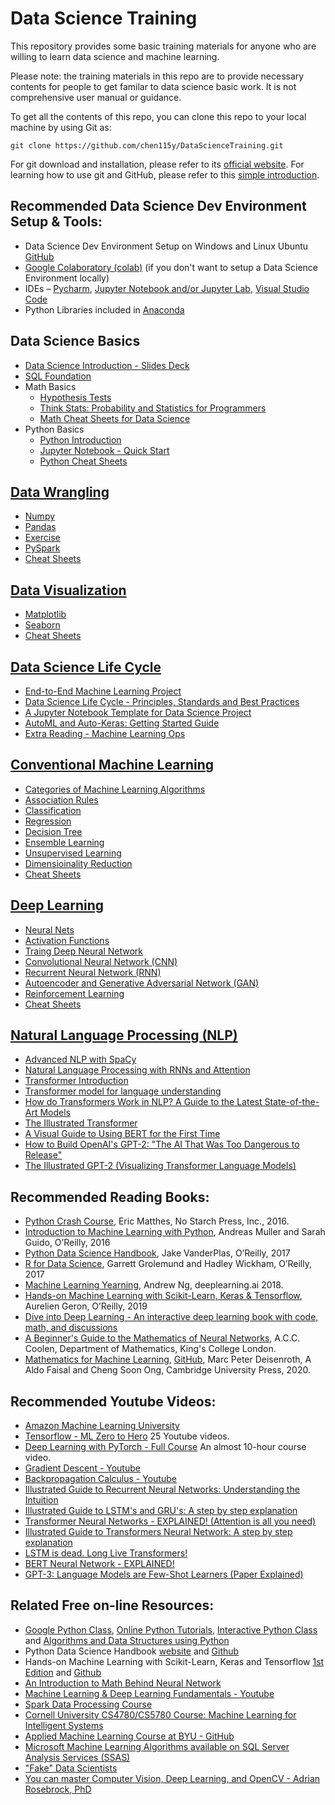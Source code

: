 # Data Science Training
This repository provides some basic training materials for anyone who are willing to learn data science and machine learning. 

Please note: the training materials in this repo are to provide necessary contents for people to get familar to data science basic work. It is not comprehensive user manual or guidance.

To get all the contents of this repo, you can clone this repo to your local machine by using Git as:
```shell
git clone https://github.com/chen115y/DataScienceTraining.git
```

For git download and installation, please refer to its [official website](https://git-scm.com/downloads). For learning how to use git and GitHub, please refer to this [simple introduction](./Python_Introduction/git_github.pdf).

## Recommended Data Science Dev Environment Setup & Tools:
* Data Science Dev Environment Setup on Windows and Linux Ubuntu [GitHub](https://github.com/chen115y/DataScience_Env_Setup)
* [Google Colaboratory (colab)](https://colab.research.google.com/notebooks/intro.ipynb) (if you don't want to setup a Data Science Environment locally)
* IDEs – [Pycharm](https://www.jetbrains.com/pycharm/), [Jupyter Notebook and/or Jupyter Lab](https://jupyter.org/), [Visual Studio Code](https://code.visualstudio.com/docs/python/jupyter-support)
* Python Libraries included in [Anaconda](https://www.anaconda.com/distribution/)

## Data Science Basics
* [Data Science Introduction - Slides Deck](./Data-Science-Life-Cycle.pdf)
* [SQL Foundation](https://www.udemy.com/course/sql-essentials-for-beginners/)
* Math Basics
    * [Hypothesis Tests](https://www.datasciencecentral.com/profiles/blogs/hypothesis-tests-in-one-picture)
    * [Think Stats: Probability and Statistics for Programmers](./Python_Introduction/thinkstats.pdf)
    * [Math Cheat Sheets for Data Science](https://github.com/chen115y/DESAL/tree/master/CheatSheets/Math)
* Python Basics
    * [Python Introduction](./Python_Introduction/Python_Basics.ipynb)
    * [Jupyter Notebook - Quick Start](./Python_Introduction/Quick_Start_Guide.ipynb)
    * [Python Cheat Sheets](https://github.com/chen115y/DESAL/tree/master/CheatSheets/Python)

## [Data Wrangling](./DataWrangling)
* [Numpy](./DataWrangling/Numpy.ipynb)
* [Pandas](./DataWrangling/Pandas.ipynb)
* [Exercise](./DataWrangling/Exercise.ipynb)
* [PySpark](./DataWrangling/PySpark.ipynb)
* [Cheat Sheets](https://github.com/chen115y/DESAL/tree/master/CheatSheets/Python)

## [Data Visualization](./Visualization)
* [Matplotlib](./Visualization/Matplotlib.ipynb)
* [Seaborn](./Visualization/Seaborn.ipynb)
* [Cheat Sheets](https://github.com/chen115y/DESAL/tree/master/CheatSheets/Visualization)

## [Data Science Life Cycle](./DSLC)
* [End-to-End Machine Learning Project](./DSLC/02_end_to_end_machine_learning_project.ipynb)
* [Data Science Life Cycle - Principles, Standards and Best Practices](./DSLC/dslc_stardards_best_practices.ipynb) 
* [A Jupyter Notebook Template for Data Science Project](./DSLC/template.ipynb)
* [AutoML and Auto-Keras: Getting Started Guide](./DSLC/auto-keras.ipynb)
* [Extra Reading - Machine Learning Ops](https://cloud.google.com/solutions/machine-learning/mlops-continuous-delivery-and-automation-pipelines-in-machine-learning)

## [Conventional Machine Learning](./ConventionalMachineLearning)
* [Categories of Machine Learning Algorithms](https://static.coggle.it/diagram/WHeBqDIrJRk-kDDY/t/categories-of-algorithms-non-exhaustive)
* [Association Rules](./ConventionalMachineLearning/sampleassociation.ipynb)
* [Classification](https://github.com/ageron/handson-ml2/blob/master/03_classification.ipynb)
* [Regression](https://github.com/ageron/handson-ml2/blob/master/04_training_linear_models.ipynb)
* [Decision Tree](https://github.com/ageron/handson-ml2/blob/master/06_decision_trees.ipynb)
* [Ensemble Learning](https://github.com/ageron/handson-ml2/blob/master/07_ensemble_learning_and_random_forests.ipynb)
* [Unsupervised Learning](https://github.com/ageron/handson-ml2/blob/master/09_unsupervised_learning.ipynb)
* [Dimensioinality Reduction](https://github.com/ageron/handson-ml2/blob/master/08_dimensionality_reduction.ipynb)
* [Cheat Sheets](https://github.com/chen115y/DESAL/tree/master/CheatSheets/MachineLearning)

## [Deep Learning](./DeepLearning)
* [Neural Nets](https://github.com/ageron/handson-ml2/blob/master/10_neural_nets_with_keras.ipynb)
* [Activation Functions](https://www.analyticsvidhya.com/blog/2020/01/fundamentals-deep-learning-activation-functions-when-to-use-them/)
* [Traing Deep Neural Network](https://github.com/ageron/handson-ml2/blob/master/11_training_deep_neural_networks.ipynb)
* [Convolutional Neural Network (CNN)](https://github.com/ageron/handson-ml2/blob/master/14_deep_computer_vision_with_cnns.ipynb)
* [Recurrent Neural Network (RNN)](https://github.com/ageron/handson-ml2/blob/master/15_processing_sequences_using_rnns_and_cnns.ipynb)
* [Autoencoder and Generative Adversarial Network (GAN)](https://github.com/ageron/handson-ml2/blob/master/17_autoencoders_and_gans.ipynb)
* [Reinforcement Learning](https://github.com/ageron/handson-ml2/blob/master/18_reinforcement_learning.ipynb)
* [Cheat Sheets](https://github.com/chen115y/DESAL/tree/master/CheatSheets/DeepLearning)

## [Natural Language Processing (NLP)](./NLP)
* [Advanced NLP with SpaCy](https://course.spacy.io/en/)
* [Natural Language Processing with RNNs and Attention](https://github.com/ageron/handson-ml2/blob/master/16_nlp_with_rnns_and_attention.ipynb)
* [Transformer Introduction](./NLP/transformers.ipynb)
* [Transformer model for language understanding](./NLP/transformer.ipynb)
* [How do Transformers Work in NLP? A Guide to the Latest State-of-the-Art Models](https://www.analyticsvidhya.com/blog/2019/06/understanding-transformers-nlp-state-of-the-art-models/)
* [The Illustrated Transformer](http://jalammar.github.io/illustrated-transformer/)
* [A Visual Guide to Using BERT for the First Time](http://jalammar.github.io/a-visual-guide-to-using-bert-for-the-first-time/)
* [How to Build OpenAI's GPT-2: "The AI That Was Too Dangerous to Release"](https://blog.floydhub.com/gpt2/)
* [The Illustrated GPT-2 (Visualizing Transformer Language Models)](http://jalammar.github.io/illustrated-gpt2/)

## Recommended Reading Books:
* [Python Crash Course](https://nostarch.com/pythoncrashcourse2e), Eric Matthes, No Starch Press, Inc., 2016.
* [Introduction to Machine Learning with Python](https://www.oreilly.com/library/view/introduction-to-machine/9781449369880/), Andreas Muller and Sarah Guido, O’Reilly, 2016
* [Python Data Science Handbook](http://shop.oreilly.com/product/0636920034919.do), Jake VanderPlas, O’Reilly, 2017
* [R for Data Science](https://r4ds.had.co.nz/), Garrett Grolemund and Hadley Wickham, O’Reilly, 2017
* [Machine Learning Yearning](https://www.deeplearning.ai/machine-learning-yearning/), Andrew Ng, deeplearning.ai 2018.
* [Hands-on Machine Learning with Scikit-Learn, Keras & Tensorflow](https://www.oreilly.com/library/view/hands-on-machine-learning/9781492032632/), Aurelien Geron, O’Reilly, 2019
* [Dive into Deep Learning - An interactive deep learning book with code, math, and discussions](https://d2l.ai/)
* [A Beginner's Guide to the Mathematics of Neural Networks](./DeepLearning/Math.pdf), A.C.C. Coolen, Department of Mathematics, King's College London.
* [Mathematics for Machine Learning](./DeepLearning/Math.pdf), [GitHub](https://mml-book.github.io/), Marc Peter Deisenroth, A Aldo Faisal and Cheng Soon Ong, Cambridge University Press, 2020.

## Recommended Youtube Videos:
* [Amazon Machine Learning University](https://www.youtube.com/channel/UC12LqyqTQYbXatYS9AA7Nuw)
* [Tensorflow - ML Zero to Hero](https://www.youtube.com/watch?v=KNAWp2S3w94&list=RDCMUC0rqucBdTuFTjJiefW5t-IQ&start_radio=1&t=5) 25 Youtube videos.
* [Deep Learning with PyTorch - Full Course](https://www.youtube.com/watch?v=GIsg-ZUy0MY) An almost 10-hour course video. 
* [Gradient Descent - Youtube](https://www.youtube.com/watch?v=IHZwWFHWa-w)
* [Backpropagation Calculus - Youtube](https://www.youtube.com/watch?v=tIeHLnjs5U8)
* [Illustrated Guide to Recurrent Neural Networks: Understanding the Intuition](https://www.youtube.com/watch?v=LHXXI4-IEns)
* [Illustrated Guide to LSTM's and GRU's: A step by step explanation](https://www.youtube.com/watch?v=8HyCNIVRbSU)
* [Transformer Neural Networks - EXPLAINED! (Attention is all you need)](https://www.youtube.com/watch?v=TQQlZhbC5ps)
* [Illustrated Guide to Transformers Neural Network: A step by step explanation](https://www.youtube.com/watch?v=4Bdc55j80l8)
* [LSTM is dead. Long Live Transformers!](https://www.youtube.com/watch?v=S27pHKBEp30)
* [BERT Neural Network - EXPLAINED!](https://www.youtube.com/watch?v=xI0HHN5XKDo)
* [GPT-3: Language Models are Few-Shot Learners (Paper Explained)](https://www.youtube.com/watch?v=SY5PvZrJhLE)

## Related Free on-line Resources:
* [Google Python Class](https://developers.google.com/edu/python), [Online Python Tutorials](https://pythonspot.com/), [Interactive Python Class](https://cscircles.cemc.uwaterloo.ca/) and [Algorithms and Data Structures using Python](https://runestone.academy/runestone/books/published/pythonds/index.html)
* Python Data Science Handbook [website](https://jakevdp.github.io/PythonDataScienceHandbook/) and [Github](https://github.com/jakevdp/PythonDataScienceHandbook)
* Hands-on Machine Learning with Scikit-Learn, Keras and Tensorflow [1st Edition](http://index-of.es/Varios-2/Hands%20on%20Machine%20Learning%20with%20Scikit%20Learn%20and%20Tensorflow.pdf) and [Github](https://github.com/ageron/handson-ml2)
* [An Introduction to Math Behind Neural Network](https://hackernoon.com/a-6ur13zzx)
* [Machine Learning & Deep Learning Fundamentals - Youtube](https://www.youtube.com/playlist?list=PLZbbT5o_s2xq7LwI2y8_QtvuXZedL6tQU)
* [Spark Data Processing Course](https://github.com/luisbelloch/data_processing_course)
* [Cornell University CS4780/CS5780 Course: Machine Learning for Intelligent Systems](http://www.cs.cornell.edu/courses/cs4780/2018fa/lectures/index.html)
* [Applied Machine Learning Course at BYU - GitHub](https://github.com/tfolkman/byu_econ_applied_machine_learning/tree/master/lectures)
* [Microsoft Machine Learning Algorithms available on SQL Server Analysis Services (SSAS)](https://chen115yaohua.blogspot.com/2012/08/microsoft-sql-server-analysis-services.html)
* ["Fake" Data Scientists](https://towardsdatascience.com/from-sklearn-import-478c711dafa1)
* [You can master Computer Vision, Deep Learning, and OpenCV - Adrian Rosebrock, PhD](https://www.pyimagesearch.com/)